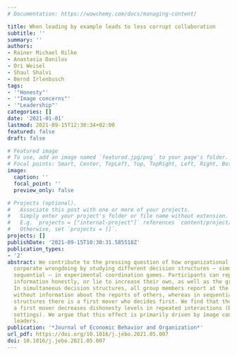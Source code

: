 ```yaml
---
# Documentation: https://wowchemy.com/docs/managing-content/

title: When leading by example leads to less corrupt collaboration
subtitle: ''
summary: ''
authors:
- Rainer Michael Rilke
- Anastasia Danilov
- Ori Weisel
- Shaul Shalvi
- Bernd Irlenbusch
tags:
- '"Honesty"'
- '"Image concerns"'
- '"Leadership"'
categories: []
date: '2021-01-01'
lastmod: 2021-09-15T12:30:34+02:00
featured: false
draft: false

# Featured image
# To use, add an image named `featured.jpg/png` to your page's folder.
# Focal points: Smart, Center, TopLeft, Top, TopRight, Left, Right, BottomLeft, Bottom, BottomRight.
image:
  caption: ''
  focal_point: ''
  preview_only: false

# Projects (optional).
#   Associate this post with one or more of your projects.
#   Simply enter your project's folder or file name without extension.
#   E.g. `projects = ["internal-project"]` references `content/project/deep-learning/index.md`.
#   Otherwise, set `projects = []`.
projects: []
publishDate: '2021-09-15T10:30:31.585518Z'
publication_types:
- '2'
abstract: We contribute to the pressing question of how organizational design influences
  corporate wrongdoing by studying different decision structures — simultaneous vs.
  sequential — in experimental coordination games. Participants can report private
  information honestly, or lie to increase their own, as well as the group's, payoff.
  In simultaneous decision structures, all group members report at the same time,
  without information about the reports of others, whereas in sequential decision
  structures there is a first mover who decides first. We find that the presence of
  a first mover decreases dishonesty levels in repeated interactions (but not in one-shot
  settings). We argue that this effect is primarily driven by image concerns of decision
  leaders.
publication: '*Journal of Economic Behavior and Organization*'
url_pdf: https://doi.org/10.1016/j.jebo.2021.05.007
doi: 10.1016/j.jebo.2021.05.007
---
```

